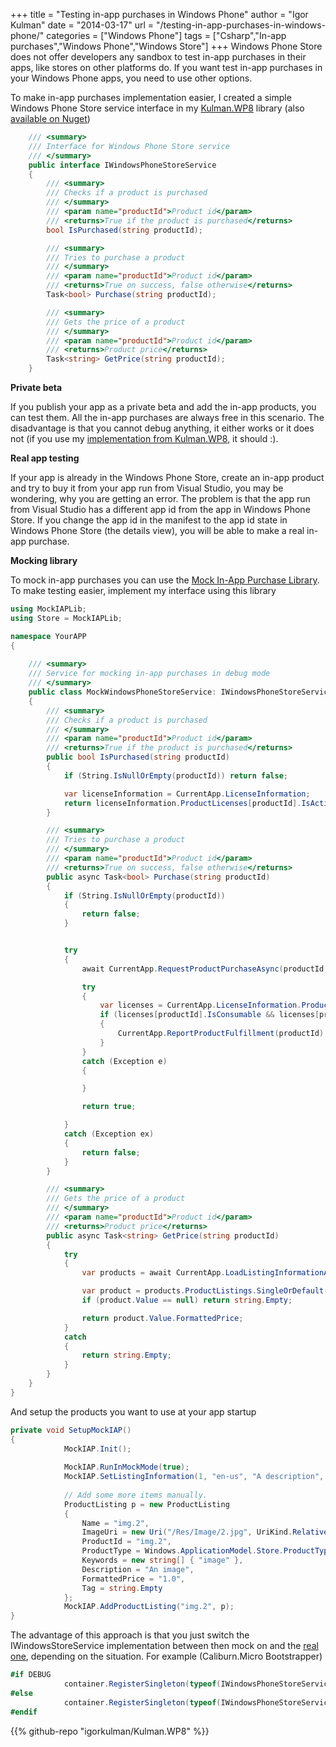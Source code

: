 +++
title = "Testing in-app purchases in Windows Phone"
author = "Igor Kulman"
date = "2014-03-17"
url = "/testing-in-app-purchases-in-windows-phone/"
categories = ["Windows Phone"]
tags = ["Csharp","In-app purchases","Windows Phone","Windows Store"]
+++
Windows Phone Store does not offer developers any sandbox to test in-app purchases in their apps, like stores on other platforms do. If you want test in-app purchases in your Windows Phone apps, you need to use other options.

To make in-app purchases implementation easier, I created a simple Windows Phone Store service interface in my [Kulman.WP8][1] library (also [available on Nuget][2])

```csharp
    /// <summary>
    /// Interface for Windows Phone Store service
    /// </summary>
    public interface IWindowsPhoneStoreService
    {
        /// <summary>
        /// Checks if a product is purchased
        /// </summary>
        /// <param name="productId">Product id</param>
        /// <returns>True if the product is purchased</returns>
        bool IsPurchased(string productId);

        /// <summary>
        /// Tries to purchase a product
        /// </summary>
        /// <param name="productId">Product id</param>
        /// <returns>True on success, false otherwise</returns>
        Task<bool> Purchase(string productId);

        /// <summary>
        /// Gets the price of a product
        /// </summary>
        /// <param name="productId">Product id</param>
        /// <returns>Product price</returns>
        Task<string> GetPrice(string productId);        
    }
```

<!--more-->

**Private beta**

If you publish your app as a private beta and add the in-app products, you can test them. All the in-app purchases are always free in this scenario. The disadvantage is that you cannot debug anything, it either works or it does not (if you use my [implementation from Kulman.WP8][3], it should :).

**Real app testing**

If your app is already in the Windows Phone Store, create an in-app product and try to buy it from your app run from Visual Studio, you may be wondering, why you are getting an error. The problem is that the app run from Visual Studio has a different app id from the app in Windows Phone Store. If you change the app id in the manifest to the app id state in Windows Phone Store (the details view), you will be able to make a real in-app purchase. 

**Mocking library**

To mock in-app purchases you can use the [Mock In-App Purchase Library][4]. To make testing easier, implement my interface using this library

```csharp
using MockIAPLib;
using Store = MockIAPLib;

namespace YourAPP
{
    
    /// <summary>
    /// Service for mocking in-app purchases in debug mode
    /// </summary>
    public class MockWindowsPhoneStoreService: IWindowsPhoneStoreService
    {
        /// <summary>
        /// Checks if a product is purchased
        /// </summary>
        /// <param name="productId">Product id</param>
        /// <returns>True if the product is purchased</returns>
        public bool IsPurchased(string productId)
        {
            if (String.IsNullOrEmpty(productId)) return false;

            var licenseInformation = CurrentApp.LicenseInformation;
            return licenseInformation.ProductLicenses[productId].IsActive;
        }

        /// <summary>
        /// Tries to purchase a product
        /// </summary>
        /// <param name="productId">Product id</param>
        /// <returns>True on success, false otherwise</returns>
        public async Task<bool> Purchase(string productId)
        {
            if (String.IsNullOrEmpty(productId))
            {
                return false;
            }


            try
            {
                await CurrentApp.RequestProductPurchaseAsync(productId, false);

                try
                {
                    var licenses = CurrentApp.LicenseInformation.ProductLicenses;
                    if (licenses[productId].IsConsumable && licenses[productId].IsActive)
                    {
                        CurrentApp.ReportProductFulfillment(productId);
                    }
                }
                catch (Exception e)
                {

                }

                return true;

            }
            catch (Exception ex)
            {
                return false;
            }
        }

        /// <summary>
        /// Gets the price of a product
        /// </summary>
        /// <param name="productId">Product id</param>
        /// <returns>Product price</returns>
        public async Task<string> GetPrice(string productId)
        {
            try
            {
                var products = await CurrentApp.LoadListingInformationAsync();

                var product = products.ProductListings.SingleOrDefault(l => l.Value.ProductId == productId);
                if (product.Value == null) return string.Empty;

                return product.Value.FormattedPrice;
            }
            catch
            {
                return string.Empty;
            }
        }
    }
}
```

And setup the products you want to use at your app startup

```csharp
private void SetupMockIAP()
{
            MockIAP.Init();
 
            MockIAP.RunInMockMode(true);
            MockIAP.SetListingInformation(1, "en-us", "A description", "1", "TestApp");
 
            // Add some more items manually.
            ProductListing p = new ProductListing
            {
                Name = "img.2",
                ImageUri = new Uri("/Res/Image/2.jpg", UriKind.Relative),
                ProductId = "img.2",
                ProductType = Windows.ApplicationModel.Store.ProductType.Durable,
                Keywords = new string[] { "image" },
                Description = "An image",
                FormattedPrice = "1.0",
                Tag = string.Empty
            };
            MockIAP.AddProductListing("img.2", p);
}
```

The advantage of this approach is that you just switch the IWindowsStoreService implementation between then mock on and the [real one][3], depending on the situation. For example (Caliburn.Micro Bootstrapper)

```csharp
#if DEBUG
            container.RegisterSingleton(typeof(IWindowsPhoneStoreService), "windowsPhoneStoreService", typeof(MockWindowsPhoneStoreService));
#else
            container.RegisterSingleton(typeof(IWindowsPhoneStoreService), "windowsPhoneStoreService", typeof(WindowsPhoneStoreService));
#endif
```

 [1]: https://github.com/igorkulman/Kulman.WP8
 [2]: http://www.nuget.org/packages/Kulman.WP8/
 [3]: https://github.com/igorkulman/Kulman.WP8/blob/master/Kulman.WP8/Services/WindowsPhoneStoreService.cs
 [4]: http://code.msdn.microsoft.com/wpapps/Mock-In-App-Purchase-33080f0c

{{% github-repo "igorkulman/Kulman.WP8" %}}
